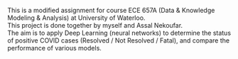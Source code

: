 This is a modified assignment for course ECE 657A (Data & Knowledge Modeling & Analysis) at University of Waterloo. \
This project is done together by myself and Assal Nekoufar. \
The aim is to apply Deep Learning (neural networks) to determine the status of positive COVID cases (Resolved / Not Resolved / Fatal), and compare the performance of various models.
